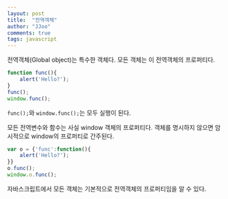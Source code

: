 ```yaml
---
layout: post
title:  "전역객체"
author: "JJoo"
comments: true
tags: javascript
---
```




전역객체(Global object)는 특수한 객체다. 모든 객체는 이 전역객체의 프로퍼티다. 


```javascript
function func(){
    alert('Hello?');    
}
func();
window.func();
```

`func();`와 `window.func();`는 모두 실행이 된다. 

모든 전역변수와 함수는 사실 window 객체의 프로퍼티다. 객체를 명시하지 않으면 암시적으로 window의 프로퍼티로 간주된다. 


```javascript
var o = {'func':function(){
    alert('Hello?');
}}
o.func();
window.o.func();
```

자바스크립트에서 모든 객체는 기본적으로 전역객체의 프로퍼티임을 알 수 있다. 
